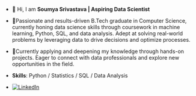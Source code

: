 - 👋 Hi, I am **Soumya Srivastava | Aspiring Data Scientist**

- 🌱Passionate and results-driven B.Tech graduate in Computer Science, currently honing data science skills
through coursework in machine learning,
 Python, SQL, and data analysis. Adept at solving real-world problems by leveraging data to drive decisions and optimize processes.
 - 🌱Currently applying and deepening my
knowledge through hands-on projects. Eager to connect with data professionals and
explore new opportunities in the field.

- **Skills**: Python / Statistics / SQL / Data Analysis
- [![LinkedIn](https://cdn.jsdelivr.net/npm/simple-icons@3.13.0/icons/linkedin.svg)](www.linkedin.com/in/soumya-srivastava-0441b6322)
